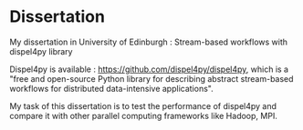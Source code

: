 # Dissertation
My dissertation in University of Edinburgh : Stream-based workflows with dispel4py library

Dispel4py is available : https://github.com/dispel4py/dispel4py, which is a "free and open-source Python library for describing abstract stream-based workflows for distributed data-intensive applications".

My task of this dissertation is to test the performance of dispel4py and compare it with other parallel computing frameworks like Hadoop, MPI.
